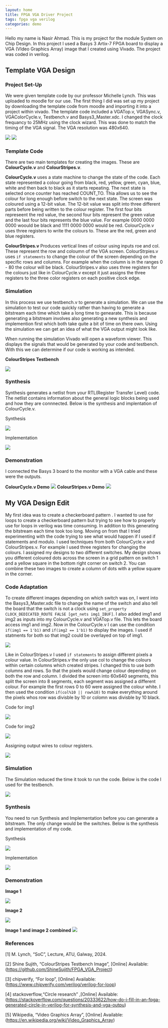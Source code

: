 ```yaml
---
layout: home
title: FPGA VGA Driver Project
tags: fpga vga verilog
categories: demo
---
```

Hello my name is Nasir Ahmad. This is my project for the module System on Chip Design. In this project I used a Basys 3 Artix-7 FPGA board to display a VGA (VIdeo Graphics Array) image that I created using Vivado. The project was coded in verilog.

## **Template VGA Design**
### **Project Set-Up**

We were given template code by our professor Michelle Lynch. This was uploaded to moodle for our use. The first thing I did was set up my project by downloading the template code from moodle and importing it into a project within vivado. The template code included a VGATop.v, VGASync.v, VGAColorCycle.v, Testbench.v and Basys3_Master.xdc. I changed the clock frequancy to 25MHz using the clock wizard. This was done to match the timing of the VGA signal. The VGA resolution was 480x640.


<img src="SoC-Images/Project Hierarchy.png">
<img src="SoC-Images/Project_summary.png">

### **Template Code**

There are two main templates for creating the images. These are **ColourCycle.v** and **ColourStripes.v**. 

**ColourCycle.v** uses a state machine to change the state of the code. Each state represented a colour going from black, red, yellow, green, cyan, blue, white and then back to black as it starts repeating. The next state is selected once counter has reached COUNT_TO. Thia allows us to see the colour for long enough before switch to the next state.  The screen was coloured using a 12-bit value. The 12-bit value was split into three different parts before being written to the colour register. The first four bits represeent the red value, the second four bits represent the green value and the last four bits represents the blue value. For example 0000 0000 0000 woould be black and 1111 0000 0000 would be red. ColourCycle.v uses three registers to write the colours to. These are the red, green and blue registers. 

**ColourStripes.v** Produces vertical lines of colour using inputs roe and col. These represent the row and coloumn of the VGA screen. ColourStrpies.v uses `if statements` to change the colour of the screen depending on the specific rows and columns. For example when the column is in the ranges 0 - 80 the colour will be black. ColourStripes.v also uses three registers for the colours just like in ColourCycle.v except it just assigns the three registers to the three color registers on each positive clock edge.
### **Simulation**

In this process we use testbench.v to generate a simulation. We can use the simulation to test our code quickly rather than having to generate a bitstream each time which take a long time to genearate. This is because generating a bitstream involves also generating a new synthesis and implemention first which both take quite a bit of time on there own. Using the simulation we can get an idea of what the VGA output might look like. 

When running the simulation Vivado will open a waveform viewer. This displays the signals that would be generated by your code and testbench. With this we can determine if our code is working as intended.

**ColourStripes Testbench**


<img src="SoC-Images/ColourStripes_Testbench.png">

### **Synthesis**
Synthesis generates a netlist from your RTL(Register Transfer Level) code. The netlist contains information about the general logic blocks being used and how they are connnected. Below is the synthesis and implentation of ColourCycle.v.

Synthesis


<img src="SoC-Images/synthesis.png">

Implementation


<img src="SoC-Images/Implementation.png">

### **Demonstration**


I connected the Basys 3 board to the monitor with a VGA cable and these were the outputs.

**ColourCycle.v Demo**
<img src="PXL_20241111_160449527.MP.jpg">
**ColourStripes.v Demo** 
<img src="SoC-Images/ColourStripesDemo.jpeg">

## **My VGA Design Edit**

My first idea was to create a checkerboard pattern . I wanted to use for loops to create a checkerboard pattern but trying to see how to properly use for loops in verilog was time consuming. In addition to this generating the bitstream each time took too long. Moving on from that I tried experimenting with the code trying to see what would happen if I used if statements and modulo. I used techniques from both ColourCycle.v and ColourStripes.v. For example I used three registers for changing the colours. I assigned my designs to two different switches. My design shows you different coloured dots across the screen in a grid pattern on switch 1 and a yellow square in the bottom right corner on switch 2. You can combine these two images to create a column of dots with a yellow square in the corner.


### **Code Adaptation**

To create different images depending on which switch was on, I went into the Basys3_Master.xdc file to change the name of the switch and also tell the board that the switch is not a clock using `set_property CLOCK_DEDICATED_ROUTE FALSE [get_nets img1_IBUF]`. I also added img1 and img2 as inputs into my ColourCycle.v and VGATop.v file. This lets the board access img1 and img2. Now in the ColourCycle.v I can use the condition `if(img1 == 1'b1)` and `if(img2 == 1'b1)` to display the images. I used if statments for both so that img2 could be overlayed on top of img1.

<img src="SoC-Images/Constraints_file.png">

Like in ColourStripes.v I used `if statements` to assign different pixels a colour value. In ColourStripes.v the only use col to change the colours within certain columns which created stripes. I changed this to use both columns and rows. So that the pixels would change colour depending on both the row and column. I divided the screen into 60x640 segments, this split the screen into 8 segments, each segment was assigned a different colour. For example the first rows 0 to 60 were assigned the colour white. I then used the condition `if(col%10 || row%10)` to make everything around the pixels whos row was divisble by 10 or colomn was divisble by 10 black. 

Code for img1


<img src="SoC-Images/img1_code.png">

Code for img2


<img src="SoC-Images/img2_code.png">

Assigning output wires to colour registers.

<img src="SoC-Images/colour_register.png">

### **Simulation**
The Simulation reduced the time it took to run the code. Below is the code I used for the testbench.

<img src="SoC-Images/testbench code.png">

### **Synthesis**

You need to run Synthesis and Implementation before you can generate a bitstream. The only change would be the switches. Below is the synthesis and implementation of my code.

Synthesis


<img src="SoC-Images/synthesis.png">

Implementation


<img src="SoC-Images/Implementation.png">

### **Demonstration**
**Image 1**

<img src="SoC-Images/img1_demo.jpg">

**Image 2**

<img src="SoC-Images/img2_demo.jpg">

**Image 1 and image 2 combined**
<img src="SoC-Images/img1&2Combined_demo.jpg">

### **References**
[1] M. Lynch, “SoC”, Lecture, ATU, Galway, 2024.

[2] Shine Sujith, “ColourStripes Testbench Image”, [Online] Available: (https://github.com/ShineSujith/FPGA_VGA_Project)

[3] chipverify, “For loop”, [Online] Available: (https://www.chipverify.com/verilog/verilog-for-loop)

[4] stackoverflow,“Circle research” ,[Online] Available: (https://stackoverflow.com/questions/20333622/how-do-i-fill-in-an-fpga-generated-circle-in-verilog-for-synthesis-and-vga-outpu)

[5] Wikipedia, “Video Graphics Array”, [Online] Available: (https://en.wikipedia.org/wiki/Video_Graphics_Array)



